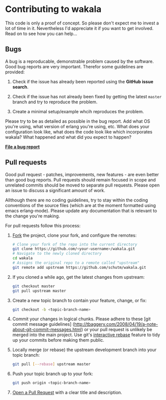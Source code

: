 Contributing to wakala
======================
This code is only a proof of concept. So please don't expect me to
invest a lot of time in it. Nevertheless I'd appreciate it if you
want to get involved. Read on to see how you can help...


Bugs
----
A bug is a reproducable, demonstrable problem caused by the software.
Good bug reports are very important. Therefor some guidelines are
provided:

1. Check if the issue has already been reported using the **GitHub
   issue search**.

2. Check if the issue has not already been fixed by getting the latest
   `master` branch and try to reproduce the problem.

3. Create a minimal setup/example whcih reproduces the problem.

Please try to be as detailed as possible in the bug report. Add what OS
you're using, what version of erlang you're using, etc. What does your
configuration look like, what does the code look like which incorporates
wakala? What happened and what did you expect to happen?

**[File a bug report](https://github.com/schutm/wakala/)**


Pull requests
-------------
Good pull request - patches, improvements, new features - are even
better than good bug reports. Pull requests should remain focused in
scope and unrelated commits should be moved to separate pull requests.
Please open an issue to discuss a significant amount of work.

Allthough there are no coding guidelines, try to stay within the coding
conventions of the source files (which are at the moment formatted using
emacs erlang-mode). Please update any documentation that is relevant to
the change you're making.

For pull requests follow this process:

1. [Fork](http://help.github.com/fork-a-repo/) the project, clone your
   fork, and configure the remotes:

   ```bash
   # Clone your fork of the repo into the current directory
   git clone https://github.com/<your-username>/wakala.git
   # Navigate to the newly cloned directory
   cd wakala
   # Assigns the original repo to a remote called "upstream"
   git remote add upstream https://github.com/schutm/wakala.git
   ```

2. If you cloned a while ago, get the latest changes from upstream:

   ```bash
   git checkout master
   git pull upstream master
   ```

3. Create a new topic branch to contain your feature, change, or fix:

   ```bash
   git checkout -b <topic-branch-name>
   ```

4. Commit your changes in logical chunks. Please adhere to these [git
   commit message guidelines] (http://tbaggery.com/2008/04/19/a-note-about-git-commit-messages.html)
   or your pull request is unlikely be merged into the main project.
   Use git's [interactive rebase](https://help.github.com/articles/interactive-rebase)
   feature to tidy up your commits before making them public.

5. Locally merge (or rebase) the upstream development branch into your
   topic branch:

   ```bash
   git pull [--rebase] upstream master
   ```

6. Push your topic branch up to your fork:

   ```bash
   git push origin <topic-branch-name>
   ```

7. [Open a Pull Request](https://help.github.com/articles/using-pull-requests)
   with a clear title and description.
